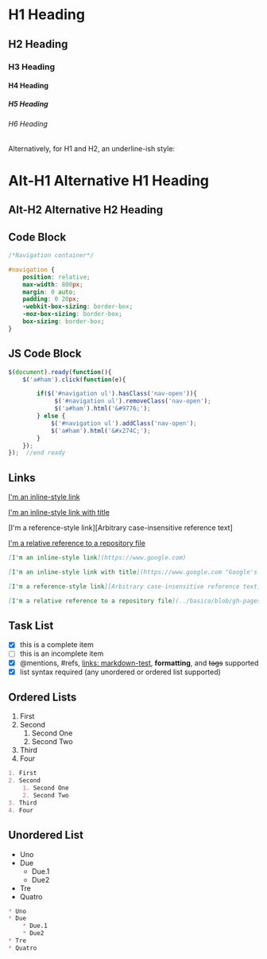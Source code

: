 

# H1 Heading
## H2 Heading
### H3 Heading
#### H4 Heading
##### H5 Heading
###### H6 Heading

Alternatively, for H1 and H2, an underline-ish style:

Alt-H1 Alternative H1 Heading
=============================

Alt-H2 Alternative H2 Heading
-----------------------------

## Code Block

```css
/*Navigation container*/

#navigation {
	position: relative;
	max-width: 800px;
	margin: 0 auto;
	padding: 0 20px;
	-webkit-box-sizing: border-box;
	-moz-box-sizing: border-box;
	box-sizing: border-box;
}
```

## JS Code Block

```js
$(document).ready(function(){  
	$('a#ham').click(function(e){

		if($('#navigation ul').hasClass('nav-open')){
			 $('#navigation ul').removeClass('nav-open');
			 $('a#ham').html('&#9776;');
		} else {
			$('#navigation ul').addClass('nav-open');
			$('a#ham').html('&#x274C;');
		}
	});
});  //end ready
```

## Links

[I'm an inline-style link](https://www.google.com)

[I'm an inline-style link with title](https://www.google.com "Google's Homepage")

[I'm a reference-style link][Arbitrary case-insensitive reference text]

[I'm a relative reference to a repository file](../basico/blob/gh-pages/index.html)

```md
[I'm an inline-style link](https://www.google.com)

[I'm an inline-style link with title](https://www.google.com "Google's Homepage")

[I'm a reference-style link][Arbitrary case-insensitive reference text]

[I'm a relative reference to a repository file](../basico/blob/gh-pages/index.html)
```

## Task List

- [x] this is a complete item
- [ ] this is an incomplete item
- [x] @mentions, #refs, [links: markdown-test](https://github.com/simplu27/markdown-test), 
**formatting**, and <del>tags</del> 
supported
- [x] list syntax required (any 
unordered or ordered list 
supported)

## Ordered Lists

1. First
2. Second
	1. Second One
	2. Second Two
3. Third
4. Four

```md
1. First
2. Second
	1. Second One
	2. Second Two
3. Third
4. Four
```

## Unordered List

* Uno
* Due
	* Due.1
	* Due2
* Tre
* Quatro

```md
* Uno
* Due
	* Due.1
	* Due2
* Tre
* Quatro
```
